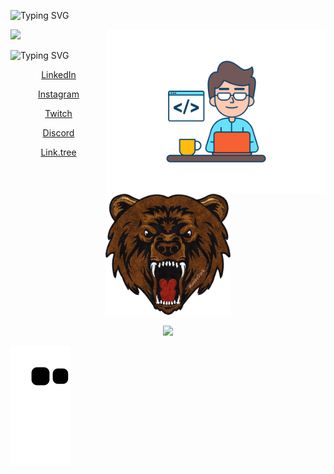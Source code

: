 ![Typing SVG](https://readme-typing-svg.herokuapp.com/?color=00e1ff&size=30&center=true&width=1000&lines=Hi,+Git+Hub+Members!+;My+Name+is+Nelson!;I+currently+live+in+Brazil+;I+am+studying+Development+Web+;Thanks+for+visit+my+profile!;)

<img align = "right" src = "./folder/web-developer.svg" width="350px">
<img src="https://github-readme-stats.vercel.app/api/top-langs/?username=MamboDark&theme=omni"/>

![Typing SVG](https://readme-typing-svg.herokuapp.com/?color=ff9900&size=20&center=true&vCenter=true&width=1000&lines=Follow+me!+;Social+medias:;)
<p align="center"><a href="https://www.linkedin.com/in/onelsoncarvalho">LinkedIn</a></p>
<p align="center"><a href="https://instagram.com/onelsoncarvalho">Instagram</a></p>
<p align="center"><a href="https://www.twitch.tv/mambodark">Twitch</a></p>
<p align="center"><a href="https://discord.gg/kyDDcyzK94">Discord</a></p>
<p align="center"><a href="https://linktr.ee/mambodark">Link.tree</a></p>
<p align="center"><img src="./folder/mamboo4.png" width="200px"></p>
<p align="center"><img src = "https://komarev.com/ghpvc/?username=MamboDark"/></p>

![Snake animation](https://github.com/MamboDark/MamboDark/blob/output/github-contribution-grid-snake.svg)
